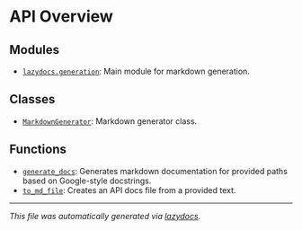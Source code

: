 <!-- markdownlint-disable -->

# API Overview

## Modules

- [`lazydocs.generation`](./lazydocs.generation.md#module-lazydocsgeneration): Main module for markdown generation.

## Classes

- [`MarkdownGenerator`](./lazydocs.generation.md#class-markdowngenerator): Markdown generator class.

## Functions

- [`generate_docs`](./lazydocs.generation.md#function-generate_docs): Generates markdown documentation for provided paths based on Google-style docstrings.
- [`to_md_file`](./lazydocs.generation.md#function-to_md_file): Creates an API docs file from a provided text.


---

_This file was automatically generated via [lazydocs](https://github.com/ml-tooling/lazydocs)._
